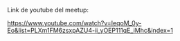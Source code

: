 Link de youtube del meetup: 

https://www.youtube.com/watch?v=IeqoM_0y-Eo&list=PLXm1FM6zsxpAZU4-ii_yOEP111qE_iMhc&index=1
